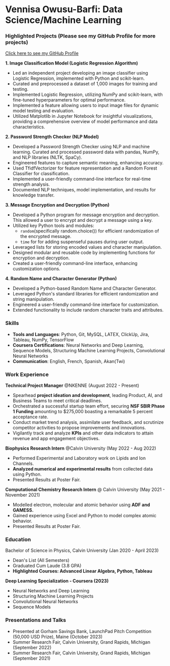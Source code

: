 # Vennisa Owusu-Barfi: Data Science/Machine Learning 

### Highlighted Projects (Please see my GitHub Profile for more projects) ###
 [Click here to see my GitHub Profile](https://github.com/vennisabarfi )

**1. Image Classification Model (Logistic Regression Algorithm)**
- Led an independent project developing an image classifier using Logistic Regression, implemented with Python and scikit-learn.
- Curated and preprocessed a dataset of 1,000 images for training and testing.
- Implemented Logistic Regression, utilizing NumPy and scikit-learn, with fine-tuned hyperparameters for optimal performance.
- Implemented a feature allowing users to input image files for dynamic model testing and evaluation.
- Utilized Matplotlib in Jupyter Notebook for insightful visualizations, providing a comprehensive overview of model performance and data   characteristics.

**2. Password Strength Checker (NLP Model)**
- Developed a Password Strength Checker using NLP and machine learning.
Curated and processed password data with pandas, NumPy, and NLP libraries (NLTK, SpaCy).
- Engineered features to capture semantic meaning, enhancing accuracy.
- Used TfidfVectorizer for feature representation and a Random Forest Classifier for classification.
- Implemented a user-friendly command-line interface for real-time strength analysis.
- Documented NLP techniques, model implementation, and results for knowledge transfer.

**3. Message Encryption and Decryption (Python)**

- Developed a Python program for message encryption and decryption. This allowed a user to encrypt and decrypt a message using a key.
- Utilized key Python tools and modules:
  - `random`(specifically random.choice()) for efficient randomization of the encrypted message.
  - `time` for for adding suspenseful pauses during user output.
- Leveraged lists for storing encoded values and character manipulation.
- Designed modular and reusable code by implementing functions for encryption and decryption.
- Created a user-friendly command-line interface, enhancing customization options.

**4. Random Name and Character Generator (Python)**
- Developed a Python-based Random Name and Character Generator.
- Leveraged Python's standard libraries for efficient randomization and string manipulation.
- Engineered a user-friendly command-line interface for customization.
- Extended functionality to include random character traits and attributes.




### Skills
- **Tools and Languages**: Python, Git, MySQL, LATEX, ClickUp, Jira, Tableau, NumPy, TensorFlow
- **Coursera Certifications**: Neural Networks and Deep Learning, Sequence Models, Structuring Machine Learning Projects, Convolutional Neural Networks
- **Communication**: English, French, Spanish, Akan(Twi)

### Work Experience
**Technical Project Manager** @NKENNE (August 2022 - Present)
- Spearhead **project ideation and development**, leading Product, AI, and Business Teams to meet critical deadlines.
-  Orchestrated a successful startup team effort, securing **NSF SBIR Phase 1 Funding** amounting to $275,000 boasting a remarkable 5 percent acceptance rate.
-  Conduct market trend analysis, assimilate user feedback, and scrutinize competitor activities to propose improvements and innovations.
-  Vigilantly track and analyze **KPIs** and other data indicators to attain revenue and app engagement objectives.

**Biophysics Research Intern** @Calvin University (May 2022 - Aug 2022)
- Performed Experimental and Laboratory work on Lipids and Ion Channels.
- **Analyzed numerical and experimental results** from collected data using Python.
- Presented Results at Poster Fair.

**Computational Chemistry Research Intern** @ Calvin University (May 2021 - November 2021)
- Modelled electron, molecular and atomic behavior using **ADF and GAMESS.**
- Gained experience using Excel and Python to model complex atomic behavior.
- Presented Results at Poster Fair.



### Education 
Bachelor of Science in Physics, Calvin University (Jan 2020 - April 2023)
- Dean's List (All Semesters)
- Graduated Cum Laude (3.8 GPA)
- **Highlighted Courses: Advanced Linear Algebra, Python, Tableau**

**Deep Learning Specialization - Coursera (2023)**
- Neural Networks and Deep Learning
- Structuring Machine Learning Projects
- Convolutional Neural Networks
- Sequence Models

### Presentations and Talks
- Presented at Gorham Savings Bank, LaunchPad Pitch Competition (50,000 USD Prize), Maine (October 2023)
- Summer Research Fair, Calvin University, Grand Rapids, Michigan (September 2022)
- Summer Research Fair, Calvin University, Grand Rapids, Michigan (September 2021)

